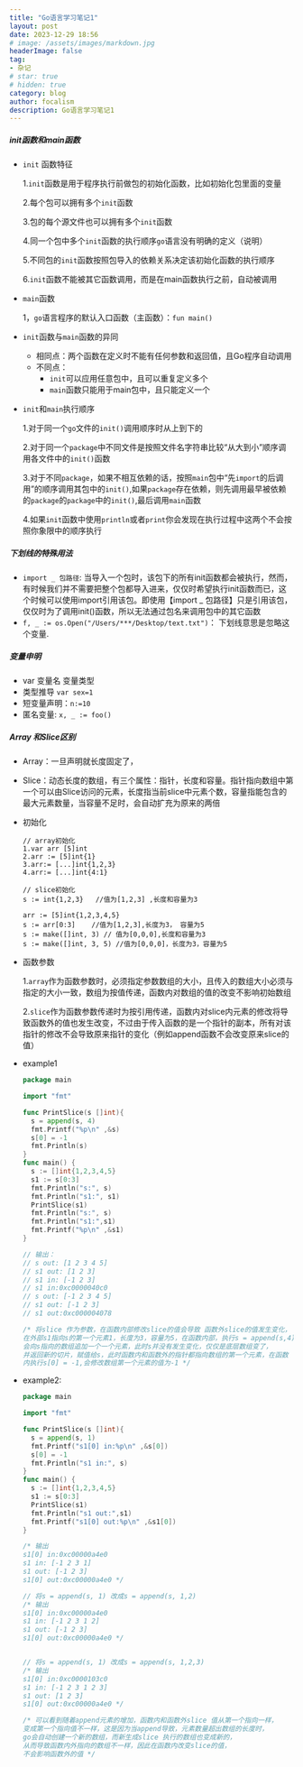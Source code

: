 ```yaml
---
title: "Go语言学习笔记1"
layout: post
date: 2023-12-29 18:56
# image: /assets/images/markdown.jpg
headerImage: false
tag:
- 杂记
# star: true
# hidden: true
category: blog
author: focalism
description: Go语言学习笔记1
---
```


##### init函数和main函数

- `init` 函数特征

  1.`init`函数是用于程序执行前做包的初始化函数，比如初始化包里面的变量

  2.每个包可以拥有多个`init`函数

  3.包的每个源文件也可以拥有多个`init`函数

  4.同一个包中多个`init`函数的执行顺序`go`语言没有明确的定义（说明）

  5.不同包的`init`函数按照包导入的依赖关系决定该初始化函数的执行顺序

  6.`init`函数不能被其它函数调用，而是在main函数执行之前，自动被调用

- `main`函数

  1，`go`语言程序的默认入口函数（主函数）：`fun main()`

- `init`函数与`main`函数的异同

  - 相同点：两个函数在定义时不能有任何参数和返回值，且Go程序自动调用
  - 不同点：
    - `init`可以应用任意包中，且可以重复定义多个
    - `main`函数只能用于main包中，且只能定义一个

- `init`和`main`执行顺序

  1.对于同一个`go`文件的`init()`调用顺序时从上到下的

  2.对于同一个`package`中不同文件是按照文件名字符串比较“从大到小”顺序调用各文件中的`init()`函数

  3.对于不同`package`，如果不相互依赖的话，按照`main`包中“先`import`的后调用”的顺序调用其包中的`init()`,如果`package`存在依赖，则先调用最早被依赖的`package`的`package`中的`init()`,最后调用`main`函数

  4.如果`init`函数中使用`println`或者`print`你会发现在执行过程中这两个不会按照你象限中的顺序执行



##### 下划线的特殊用法

- `import _ 包路径`: 当导入一个包时，该包下的所有init函数都会被执行，然而，有时候我们并不需要把整个包都导入进来，仅仅时希望执行init函数而已，这个时候可以使用import引用该包。即使用【import _ 包路径】只是引用该包，仅仅时为了调用init()函数，所以无法通过包名来调用包中的其它函数
- `f, _ := os.Open("/Users/***/Desktop/text.txt")`： 下划线意思是忽略这个变量.



##### 变量申明

-  var 变量名 变量类型
- 类型推导 `var sex=1`
- 短变量声明：`n:=10`
- 匿名变量: `x, _ := foo()`



##### Array 和Slice区别

- Array：一旦声明就长度固定了，

- Slice：动态长度的数组，有三个属性：指针，长度和容量。指针指向数组中第一个可以由Slice访问的元素，长度指当前slice中元素个数，容量指能包含的最大元素数量，当容量不足时，会自动扩充为原来的两倍

- 初始化

  ```
  // array初始化
  1.var arr [5]int
  2.arr := [5]int{1}
  3.arr:= [...]int{1,2,3}
  4.arr:= [...]int{4:1}
  
  // slice初始化
  s := int{1,2,3}   //值为[1,2,3] ,长度和容量为3
  
  arr := [5]int{1,2,3,4,5}
  s := arr[0:3]    //值为[1,2,3],长度为3， 容量为5
  s := make([]int, 3) // 值为[0,0,0],长度和容量为3
  s := make([]int, 3, 5) //值为[0,0,0]，长度为3，容量为5
  
  ```

- 函数参数

  1.`array`作为函数参数时，必须指定参数数组的大小，且传入的数组大小必须与指定的大小一致，数组为按值传递，函数内对数组的值的改变不影响初始数组

  2.`slice`作为函数参数传递时为按引用传递，函数内对slice内元素的修改将导致函数外的值也发生改变，不过由于传入函数的是一个指针的副本，所有对该指针的修改不会导致原来指针的变化（例如append函数不会改变原来slice的值）

- example1

  ```go
  package main
  
  import "fmt"
  
  func PrintSlice(s []int){
  	s = append(s, 4)
  	fmt.Printf("%p\n" ,&s)
  	s[0] = -1
  	fmt.Println(s)
  }
  func main() {
  	s := []int{1,2,3,4,5}
  	s1 := s[0:3]
  	fmt.Println("s:", s)
  	fmt.Println("s1:", s1)
  	PrintSlice(s1)
  	fmt.Println("s:", s)
  	fmt.Println("s1:",s1)
  	fmt.Printf("%p\n" ,&s1)
  }
  
  // 输出：
  // s out: [1 2 3 4 5]
  // s1 out: [1 2 3]
  // s1 in: [-1 2 3]
  // s1 in:0xc0000040c0
  // s out: [-1 2 3 4 5]
  // s1 out: [-1 2 3]
  // s1 out:0xc000004078
  
  /* 将slice 作为参数，在函数内部修改slice的值会导致 函数外slice的值发生变化，
  在外部s1指向s的第一个元素1，长度为3，容量为5，在函数内部，执行s = append(s,4)，
  会向s指向的数组追加一个一个元素，此时s并没有发生变化，仅仅是底层数组变了，
  并返回新的切片，赋值给s，此时函数内和函数外的指针都指向数组的第一个元素，在函数
  内执行s[0] = -1,会修改数组第一个元素的值为-1 */
  ```

  

- example2:

  ```go
  package main
  
  import "fmt"
  
  func PrintSlice(s []int){
  	s = append(s, 1)
  	fmt.Printf("s1[0] in:%p\n" ,&s[0])
  	s[0] = -1
  	fmt.Println("s1 in:", s)
  }
  func main() {
  	s := []int{1,2,3,4,5}
  	s1 := s[0:3]
  	PrintSlice(s1)
  	fmt.Println("s1 out:",s1)
  	fmt.Printf("s1[0] out:%p\n" ,&s1[0])
  }
  
  /* 输出
  s1[0] in:0xc00000a4e0
  s1 in: [-1 2 3 1]
  s1 out: [-1 2 3]
  s1[0] out:0xc00000a4e0 */
  
  // 将s = append(s, 1) 改成s = append(s, 1,2)
  /* 输出
  s1[0] in:0xc00000a4e0
  s1 in: [-1 2 3 1 2]
  s1 out: [-1 2 3]
  s1[0] out:0xc00000a4e0 */
  
  
  // 将s = append(s, 1) 改成s = append(s, 1,2,3)
  /* 输出
  s1[0] in:0xc0000103c0
  s1 in: [-1 2 3 1 2 3]
  s1 out: [1 2 3]
  s1[0] out:0xc00000a4e0 */
  
  /* 可以看到随着append元素的增加，函数内和函数外slice 值从第一个指向一样，
  变成第一个指向值不一样，这是因为当append导致，元素数量超出数组的长度时，
  go会自动创建一个新的数组，而新生成slice 执行的数组也变成新的，
  从而导致函数内外指向的数组不一样，因此在函数内改变slice的值，
  不会影响函数外的值 */
  
  ```

  

